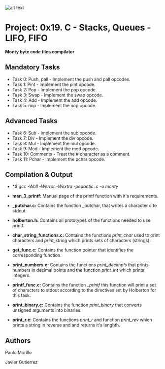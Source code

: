 ![alt text](https://techcrunch.com/wp-content/uploads/2015/11/holberton-logo-horizontal.jpg)

# Project: 0x19. C - Stacks, Queues - LIFO, FIFO
**Monty byte code files compilator**


## Mandatory Tasks
* Task 0: Push, pall - Implement the push and pall opcodes.
* Task 1: Pint - Implement the pint opcode.
* Task 2: Pop - Implement the pop opcode.
* Task 3: Swap - Implement the swap opcode.
* Task 4: Add - Implement the add opcode.
* Task 5: nop - Implement the nop opcode.

## Advanced Tasks
* Task 6: Sub - Implement the sub opcode.
* Task 7: Div - Implement the div opcode.
* Task 8: Mul - Implement the mul opcode.
* Task 9: Mod - Implement the mod opcode.
* Task 10: Comments - Treat the # character as a comment.
* Task 11: Pchar - Implement the pchar opcode.

## Compilation & Output
* **$ gcc -Wall -Werror -Wextra -pedantic *.c -o monty**

* **man\_3_printf:** Manual page of the printf function with it's requirements.

* **_putchar.c:** Contains the function _putchar, that writes a character c to stdout.

* **holberton.h:** Contains all prototypes of the functions needed to use printf.

* **char\_string\_functions.c:** Contains the functions *print\_char* used to print characters and *print\_string* which prints sets of characters (strings).

* **get\_func.c:** Contains the function pointer that identifies the corresponding function.

* **print_numbers.c:** Contains the functions *print\_decimals* that prints numbers in decimal points and the function *print\_int* which prints integers.

* **printf\_func.c:** Contains the function *\_printf* this function will print a set of characters to stdout according to the directives set by Holberton for this task.

* **print\_binary.c:** Contains the function *print\_binary* that converts unsigned arguments into binaries.

* **print\_r.c:** Contains the functions *print\_r* and function *print\_rev* which prints a string in reverse and and returns it's lenghth.

## Authors

Paulo Morillo

Javier Gutierrez